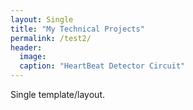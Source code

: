 ```yaml
---
layout: Single
title: "My Technical Projects"
permalink: /test2/
header:
  image:
  caption: "HeartBeat Detector Circuit"
---
```


Single template/layout.
